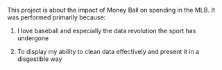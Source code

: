 This project is about the impact of Money Ball on spending in the MLB. It was performed primarily because:

  1. I love baseball and especially the data revolution the sport has undergone

  2. To display my ability to clean data effectively and present it in a disgestible way

